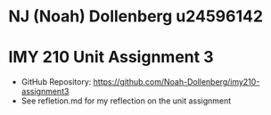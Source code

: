 # NJ (Noah) Dollenberg u24596142
# IMY 210 Unit Assignment 3
- GitHub Repository: https://github.com/Noah-Dollenberg/imy210-assignment3
- See refletion.md for my reflection on the unit assignment